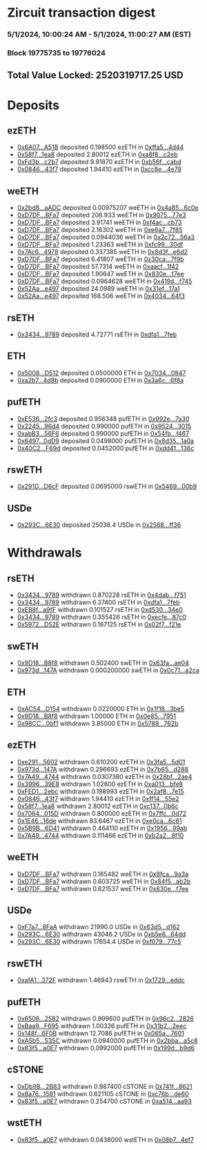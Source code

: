 # Zircuit transaction digest
### 5/1/2024, 10:00:24 AM - 5/1/2024, 11:00:27 AM (EST)
### Block 19775735 to 19776024

## Total Value Locked: 2520319717.25 USD

# Deposits
## ezETH
- [0x6A07...A51B](https://etherscan.io/address/0x6A07172E29d3D67E9b2c9e01274b26A4Bb60A51B) deposited 0.198500 ezETH in [0xffa5...4d44](https://etherscan.io/tx/0x6A07172E29d3D67E9b2c9e01274b26A4Bb60A51B)
- [0x58f7...1ea8](https://etherscan.io/address/0x58f76050B4e4F6fE7b8e45251111768287e11ea8) deposited 2.80012 ezETH in [0xa8f8...c2eb](https://etherscan.io/tx/0x58f76050B4e4F6fE7b8e45251111768287e11ea8)
- [0xFd3b...c2b7](https://etherscan.io/address/0xFd3bE8a117f9e0B020f07B49F23939925336c2b7) deposited 9.91870 ezETH in [0xb56f...cabd](https://etherscan.io/tx/0xFd3bE8a117f9e0B020f07B49F23939925336c2b7)
- [0x0846...43f7](https://etherscan.io/address/0x084691450922E134410C168212A0aEAeb4Ef43f7) deposited 1.94410 ezETH in [0xcc8e...4e78](https://etherscan.io/tx/0x084691450922E134410C168212A0aEAeb4Ef43f7)
## weETH
- [0x2bd8...aADC](https://etherscan.io/address/0x2bd83e01C903037933B8602475441ffFb734aADC) deposited 0.00975207 weETH in [0x4a85...6c0e](https://etherscan.io/tx/0x2bd83e01C903037933B8602475441ffFb734aADC)
- [0xD7DF...BFa7](https://etherscan.io/address/0xD7DF7E085214743530afF339aFC420c7c720BFa7) deposited 206.933 weETH in [0x9075...77e3](https://etherscan.io/tx/0xD7DF7E085214743530afF339aFC420c7c720BFa7)
- [0xD7DF...BFa7](https://etherscan.io/address/0xD7DF7E085214743530afF339aFC420c7c720BFa7) deposited 3.91741 weETH in [0xf4ac...cb73](https://etherscan.io/tx/0xD7DF7E085214743530afF339aFC420c7c720BFa7)
- [0xD7DF...BFa7](https://etherscan.io/address/0xD7DF7E085214743530afF339aFC420c7c720BFa7) deposited 2.16302 weETH in [0xe6a7...7f85](https://etherscan.io/tx/0xD7DF7E085214743530afF339aFC420c7c720BFa7)
- [0xD7DF...BFa7](https://etherscan.io/address/0xD7DF7E085214743530afF339aFC420c7c720BFa7) deposited 0.0944036 weETH in [0x2c72...56a3](https://etherscan.io/tx/0xD7DF7E085214743530afF339aFC420c7c720BFa7)
- [0xD7DF...BFa7](https://etherscan.io/address/0xD7DF7E085214743530afF339aFC420c7c720BFa7) deposited 1.23363 weETH in [0xfc99...30df](https://etherscan.io/tx/0xD7DF7E085214743530afF339aFC420c7c720BFa7)
- [0x7Ac6...4978](https://etherscan.io/address/0x7Ac64eB0452f570e87FB92c0401cc97e0fcB4978) deposited 0.337385 weETH in [0x8d3f...e6d2](https://etherscan.io/tx/0x7Ac64eB0452f570e87FB92c0401cc97e0fcB4978)
- [0xD7DF...BFa7](https://etherscan.io/address/0xD7DF7E085214743530afF339aFC420c7c720BFa7) deposited 6.41807 weETH in [0x30ca...7f9b](https://etherscan.io/tx/0xD7DF7E085214743530afF339aFC420c7c720BFa7)
- [0xD7DF...BFa7](https://etherscan.io/address/0xD7DF7E085214743530afF339aFC420c7c720BFa7) deposited 57.7314 weETH in [0xaacf...1f42](https://etherscan.io/tx/0xD7DF7E085214743530afF339aFC420c7c720BFa7)
- [0xD7DF...BFa7](https://etherscan.io/address/0xD7DF7E085214743530afF339aFC420c7c720BFa7) deposited 1.90647 weETH in [0x830e...f7ee](https://etherscan.io/tx/0xD7DF7E085214743530afF339aFC420c7c720BFa7)
- [0xD7DF...BFa7](https://etherscan.io/address/0xD7DF7E085214743530afF339aFC420c7c720BFa7) deposited 0.0964628 weETH in [0x419d...f745](https://etherscan.io/tx/0xD7DF7E085214743530afF339aFC420c7c720BFa7)
- [0x52Aa...e497](https://etherscan.io/address/0x52Aa899454998Be5b000Ad077a46Bbe360F4e497) deposited 24.0989 weETH in [0x31ef...17a1](https://etherscan.io/tx/0x52Aa899454998Be5b000Ad077a46Bbe360F4e497)
- [0x52Aa...e497](https://etherscan.io/address/0x52Aa899454998Be5b000Ad077a46Bbe360F4e497) deposited 168.506 weETH in [0x4034...64f3](https://etherscan.io/tx/0x52Aa899454998Be5b000Ad077a46Bbe360F4e497)
## rsETH
- [0x3434...9789](https://etherscan.io/address/0x34349c5569e7B846c3558961552D2202760A9789) deposited 4.72771 rsETH in [0xdfa1...7feb](https://etherscan.io/tx/0x34349c5569e7B846c3558961552D2202760A9789)
## ETH
- [0x5008...D512](https://etherscan.io/address/0x5008F6F5d44b5E05b196f144A9788CFe192DD512) deposited 0.0500000 ETH in [0x7034...0847](https://etherscan.io/tx/0x5008F6F5d44b5E05b196f144A9788CFe192DD512)
- [0xa2b7...4d8b](https://etherscan.io/address/0xa2b76AFA69E08C2fC249551155dF00C4991F4d8b) deposited 0.0900000 ETH in [0x3a6c...6f8a](https://etherscan.io/tx/0xa2b76AFA69E08C2fC249551155dF00C4991F4d8b)
## pufETH
- [0xE536...2fc3](https://etherscan.io/address/0xE5364764f60BB8a2041f65CBF17Fc6BB49Bc2fc3) deposited 0.956348 pufETH in [0x992e...7a30](https://etherscan.io/tx/0xE5364764f60BB8a2041f65CBF17Fc6BB49Bc2fc3)
- [0x2245...96d4](https://etherscan.io/address/0x2245C733dD052343b60f44130A25C9F574A696d4) deposited 0.990000 pufETH in [0x9524...3015](https://etherscan.io/tx/0x2245C733dD052343b60f44130A25C9F574A696d4)
- [0xabB3...56F6](https://etherscan.io/address/0xabB3639Ac7eA3fbD7e9bFD4d8Fd46CAd6c3056F6) deposited 0.990000 pufETH in [0x54fb...f467](https://etherscan.io/tx/0xabB3639Ac7eA3fbD7e9bFD4d8Fd46CAd6c3056F6)
- [0x6497...0dD9](https://etherscan.io/address/0x649769E86b626D7DC070a804F4ebf568Ea240dD9) deposited 0.0498000 pufETH in [0x8d35...1a0a](https://etherscan.io/tx/0x649769E86b626D7DC070a804F4ebf568Ea240dD9)
- [0x40C2...F69d](https://etherscan.io/address/0x40C23c9a56Be82eBd72470B1796f302E9636F69d) deposited 0.0452000 pufETH in [0xdd41...136c](https://etherscan.io/tx/0x40C23c9a56Be82eBd72470B1796f302E9636F69d)
## rswETH
- [0x291D...D6cF](https://etherscan.io/address/0x291DFfDc537C98dfE005c18251256490Baa4D6cF) deposited 0.0695000 rswETH in [0x5469...00b9](https://etherscan.io/tx/0x291DFfDc537C98dfE005c18251256490Baa4D6cF)
## USDe
- [0x293C...6E30](https://etherscan.io/address/0x293C6937D8D82e05B01335F7B33FBA0c8e256E30) deposited 25038.4 USDe in [0x2568...ff36](https://etherscan.io/tx/0x293C6937D8D82e05B01335F7B33FBA0c8e256E30)
# Withdrawals
## rsETH
- [0x3434...9789](https://etherscan.io/address/0x34349c5569e7B846c3558961552D2202760A9789) withdrawn 0.870228 rsETH in [0x4dab...f751](https://etherscan.io/tx/0x34349c5569e7B846c3558961552D2202760A9789)
- [0x3434...9789](https://etherscan.io/address/0x34349c5569e7B846c3558961552D2202760A9789) withdrawn 6.37400 rsETH in [0xdfa1...7feb](https://etherscan.io/tx/0x34349c5569e7B846c3558961552D2202760A9789)
- [0xEB8f...a9fF](https://etherscan.io/address/0xEB8fe4Fee8ffC889515D46E1b8ed55e81777a9fF) withdrawn 0.101527 rsETH in [0xd530...34e0](https://etherscan.io/tx/0xEB8fe4Fee8ffC889515D46E1b8ed55e81777a9fF)
- [0x3434...9789](https://etherscan.io/address/0x34349c5569e7B846c3558961552D2202760A9789) withdrawn 0.355426 rsETH in [0xecfe...87c0](https://etherscan.io/tx/0x34349c5569e7B846c3558961552D2202760A9789)
- [0x5972...D52E](https://etherscan.io/address/0x597247bf6F9509e745bceE888BDe0F7c46a1D52E) withdrawn 0.167125 rsETH in [0x02f7...f21e](https://etherscan.io/tx/0x597247bf6F9509e745bceE888BDe0F7c46a1D52E)
## swETH
- [0x9D18...B8f8](https://etherscan.io/address/0x9D1817D6FaE6bb8B79B1113A32a6c178f6f9B8f8) withdrawn 0.502400 swETH in [0x63fa...ae04](https://etherscan.io/tx/0x9D1817D6FaE6bb8B79B1113A32a6c178f6f9B8f8)
- [0x973d...147A](https://etherscan.io/address/0x973d7c053477fCF9016B1627d4e6186ba109147A) withdrawn 0.000200000 swETH in [0x0c71...a2ca](https://etherscan.io/tx/0x973d7c053477fCF9016B1627d4e6186ba109147A)
## ETH
- [0xAC54...D154](https://etherscan.io/address/0xAC543418e27EbC5FaB61dFC1ecec4bfd728bD154) withdrawn 0.0220000 ETH in [0x1f18...3be5](https://etherscan.io/tx/0xAC543418e27EbC5FaB61dFC1ecec4bfd728bD154)
- [0x9D18...B8f8](https://etherscan.io/address/0x9D1817D6FaE6bb8B79B1113A32a6c178f6f9B8f8) withdrawn 1.00000 ETH in [0x0e85...7951](https://etherscan.io/tx/0x9D1817D6FaE6bb8B79B1113A32a6c178f6f9B8f8)
- [0x98CC...0bf1](https://etherscan.io/address/0x98CC9fd8B9aF3Ed207d977400626D95E38200bf1) withdrawn 3.85000 ETH in [0x5789...762b](https://etherscan.io/tx/0x98CC9fd8B9aF3Ed207d977400626D95E38200bf1)
## ezETH
- [0xe291...5602](https://etherscan.io/address/0xe291897bCd4362d1a39dCb209ed4E252C1565602) withdrawn 0.610200 ezETH in [0x3fa5...5d01](https://etherscan.io/tx/0xe291897bCd4362d1a39dCb209ed4E252C1565602)
- [0x973d...147A](https://etherscan.io/address/0x973d7c053477fCF9016B1627d4e6186ba109147A) withdrawn 0.296693 ezETH in [0x7b65...d288](https://etherscan.io/tx/0x973d7c053477fCF9016B1627d4e6186ba109147A)
- [0x7A49...4744](https://etherscan.io/address/0x7A493Be5c2ce014cD049Bf178a1ac0Db1B434744) withdrawn 0.0307380 ezETH in [0x28bf...2ae4](https://etherscan.io/tx/0x7A493Be5c2ce014cD049Bf178a1ac0Db1B434744)
- [0x3996...39E8](https://etherscan.io/address/0x399647cA89C8508315EC12F912777FAe07A839E8) withdrawn 1.02600 ezETH in [0xa013...bfe8](https://etherscan.io/tx/0x399647cA89C8508315EC12F912777FAe07A839E8)
- [0xFED1...2ebc](https://etherscan.io/address/0xFED1b842a85B9F8402f716B24C2fB28A5BA42ebc) withdrawn 0.198993 ezETH in [0x2af8...7e15](https://etherscan.io/tx/0xFED1b842a85B9F8402f716B24C2fB28A5BA42ebc)
- [0x0846...43f7](https://etherscan.io/address/0x084691450922E134410C168212A0aEAeb4Ef43f7) withdrawn 1.94410 ezETH in [0xff14...55e2](https://etherscan.io/tx/0x084691450922E134410C168212A0aEAeb4Ef43f7)
- [0x58f7...1ea8](https://etherscan.io/address/0x58f76050B4e4F6fE7b8e45251111768287e11ea8) withdrawn 2.80012 ezETH in [0xc137...0b6c](https://etherscan.io/tx/0x58f76050B4e4F6fE7b8e45251111768287e11ea8)
- [0x7064...015D](https://etherscan.io/address/0x706427De5CaFD474815b5b837F9F9300971E015D) withdrawn 0.800000 ezETH in [0x7ffc...0d72](https://etherscan.io/tx/0x706427De5CaFD474815b5b837F9F9300971E015D)
- [0x1E46...16de](https://etherscan.io/address/0x1E4638de9088E6dCD970538F4C8A4020F36C16de) withdrawn 83.6467 ezETH in [0xe0ca...6c61](https://etherscan.io/tx/0x1E4638de9088E6dCD970538F4C8A4020F36C16de)
- [0x5B9B...6D41](https://etherscan.io/address/0x5B9B004bbb9438D104385d1195189F9EC2436D41) withdrawn 0.464110 ezETH in [0x1956...99ab](https://etherscan.io/tx/0x5B9B004bbb9438D104385d1195189F9EC2436D41)
- [0x7A49...4744](https://etherscan.io/address/0x7A493Be5c2ce014cD049Bf178a1ac0Db1B434744) withdrawn 0.111466 ezETH in [0xb2a2...8f10](https://etherscan.io/tx/0x7A493Be5c2ce014cD049Bf178a1ac0Db1B434744)
## weETH
- [0xD7DF...BFa7](https://etherscan.io/address/0xD7DF7E085214743530afF339aFC420c7c720BFa7) withdrawn 0.165482 weETH in [0x8fca...9a3a](https://etherscan.io/tx/0xD7DF7E085214743530afF339aFC420c7c720BFa7)
- [0xD7DF...BFa7](https://etherscan.io/address/0xD7DF7E085214743530afF339aFC420c7c720BFa7) withdrawn 0.603725 weETH in [0x84f5...ab2b](https://etherscan.io/tx/0xD7DF7E085214743530afF339aFC420c7c720BFa7)
- [0xD7DF...BFa7](https://etherscan.io/address/0xD7DF7E085214743530afF339aFC420c7c720BFa7) withdrawn 0.621537 weETH in [0x830e...f7ee](https://etherscan.io/tx/0xD7DF7E085214743530afF339aFC420c7c720BFa7)
## USDe
- [0xF7a7...8FaA](https://etherscan.io/address/0xF7a76e3a283311cF9FA8fE6b323288F3E9ca8FaA) withdrawn 21990.0 USDe in [0x63d5...d162](https://etherscan.io/tx/0xF7a76e3a283311cF9FA8fE6b323288F3E9ca8FaA)
- [0x293C...6E30](https://etherscan.io/address/0x293C6937D8D82e05B01335F7B33FBA0c8e256E30) withdrawn 43046.2 USDe in [0xb5e6...64dd](https://etherscan.io/tx/0x293C6937D8D82e05B01335F7B33FBA0c8e256E30)
- [0x293C...6E30](https://etherscan.io/address/0x293C6937D8D82e05B01335F7B33FBA0c8e256E30) withdrawn 17654.4 USDe in [0xf079...77c5](https://etherscan.io/tx/0x293C6937D8D82e05B01335F7B33FBA0c8e256E30)
## rswETH
- [0xafA1...372F](https://etherscan.io/address/0xafA1EF741b463d39B51C319dc9aDd2409Db5372F) withdrawn 1.46943 rswETH in [0x1729...eddc](https://etherscan.io/tx/0xafA1EF741b463d39B51C319dc9aDd2409Db5372F)
## pufETH
- [0x6506...2582](https://etherscan.io/address/0x6506657132E78d7d7695A879e9a49335b41B2582) withdrawn 0.999600 pufETH in [0x96c2...2826](https://etherscan.io/tx/0x6506657132E78d7d7695A879e9a49335b41B2582)
- [0xBaa9...F695](https://etherscan.io/address/0xBaa913f9c694f93DC5c61793329C7179171dF695) withdrawn 1.00326 pufETH in [0x31b2...2eec](https://etherscan.io/tx/0xBaa913f9c694f93DC5c61793329C7179171dF695)
- [0x148f...6F0B](https://etherscan.io/address/0x148f854D9C49514b4dD9459702E1F9629B9F6F0B) withdrawn 12.7086 pufETH in [0x065a...7601](https://etherscan.io/tx/0x148f854D9C49514b4dD9459702E1F9629B9F6F0B)
- [0xA5b5...535C](https://etherscan.io/address/0xA5b509313d1391a796dcBb440d099e8FdB96535C) withdrawn 0.0940000 pufETH in [0x2bba...a5c8](https://etherscan.io/tx/0xA5b509313d1391a796dcBb440d099e8FdB96535C)
- [0x83f5...a0E7](https://etherscan.io/address/0x83f5168C77E443E348B574e9445e07aE6219a0E7) withdrawn 0.0992000 pufETH in [0x199d...b9d6](https://etherscan.io/tx/0x83f5168C77E443E348B574e9445e07aE6219a0E7)
## cSTONE
- [0xDb9B...2B83](https://etherscan.io/address/0xDb9B4f23f19438e8085B4FFa795Fe7E2cD142B83) withdrawn 0.987400 cSTONE in [0x741f...8621](https://etherscan.io/tx/0xDb9B4f23f19438e8085B4FFa795Fe7E2cD142B83)
- [0x8a76...1581](https://etherscan.io/address/0x8a76F01CDA4C1346162C1E27f15B73E03FBb1581) withdrawn 0.621105 cSTONE in [0xc76b...de60](https://etherscan.io/tx/0x8a76F01CDA4C1346162C1E27f15B73E03FBb1581)
- [0x83f5...a0E7](https://etherscan.io/address/0x83f5168C77E443E348B574e9445e07aE6219a0E7) withdrawn 0.254700 cSTONE in [0xa514...aa93](https://etherscan.io/tx/0x83f5168C77E443E348B574e9445e07aE6219a0E7)
## wstETH
- [0x83f5...a0E7](https://etherscan.io/address/0x83f5168C77E443E348B574e9445e07aE6219a0E7) withdrawn 0.0438000 wstETH in [0x08b7...4ef7](https://etherscan.io/tx/0x83f5168C77E443E348B574e9445e07aE6219a0E7)
